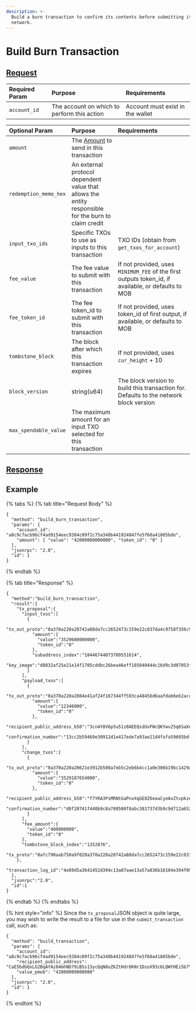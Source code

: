 ```yaml
---
description: >-
  Build a burn transaction to confirm its contents before submitting it to the
  network.
---
```


# Build Burn Transaction

## [Request](../../../full-service/src/json_rpc/v2/api/request.rs#L56-L66)

| Required Param | Purpose | Requirements |
| :--- | :--- | :--- |
| `account_id` | The account on which to perform this action | Account must exist in the wallet |

| Optional Param | Purpose | Requirements |
| :--- | :--- | :--- |
| `amount` | The [Amount](../../../full-service/src/json_rpc/v2/models/amount.rs) to send in this transaction |  |
| `redemption_memo_hex` | An external protocol dependent value that allows the entity responsible for the burn to claim credit |  |
| `input_txo_ids` | Specific TXOs to use as inputs to this transaction | TXO IDs \(obtain from `get_txos_for_account`\) |
| `fee_value` | The fee value to submit with this transaction | If not provided, uses `MINIMUM_FEE` of the first outputs token_id, if available, or defaults to MOB |
| `fee_token_id` | The fee token_id to submit with this transaction | If not provided, uses token_id of first output, if available, or defaults to MOB |
| `tombstone_block` | The block after which this transaction expires | If not provided, uses `cur_height` + 10 |
| `block_version` | string(u64) | The block version to build this transaction for. Defaults to the network block version |
| `max_spendable_value` | The maximum amount for an input TXO selected for this transaction |  |

## [Response](../../../full-service/src/json_rpc/v2/api/response.rs#L48-51)

## Example

{% tabs %}
{% tab title="Request Body" %}
```
{
  "method": "build_burn_transaction",
  "params": {
    "account_id": "a8c9c7acb96cf4ad9154eec9384c09f2c75a340b441924847fe5f60a41805bde",
    "amount": { "value": "42000000000000", "token_id": "0" }
  },
  "jsonrpc": "2.0",
  "id": 1
}
```
{% endtab %}

{% tab title="Response" %}
```
{
  "method":"build_burn_transaction",
  "result":{
    "tx_proposal":{
      "input_txos":[
        {
          "tx_out_proto":"0a370a220a20742a88da7cc2652473c159e22c037da4c9758f356c9968c1acd5fe2a246b...",
          "amount":{
            "value":"3529600000000",
            "token_id":"0"
          },
          "subaddress_index":"18446744073709551614",
          "key_image":"d8832af25e21e14f1705cddbc26bea46eff185040444c16d9c3d07053f775f6d"
        }
      ],
      "payload_txos":[
        {
          "tx_out_proto":"0a370a220a2084e41af24f167344ff593ca48456d6aafdab6eb2acc027302ff2a7cbaeaa...",
          "amount":{
            "value":"12346000",
            "token_id":"0"
          },
          "recipient_public_address_b58":"3cn4Y8V6p5u51z8AEEQsdUvFWcQKYwv25q6SaXeiXyz8kp19g7rLkuxu6rgefYWdZzun2RNrVPsMkM4djfhNzxC8LKKFmZXptcsxqndvbd9",
          "confirmation_number":"13cc2b59469e30912d1e417ede7a93ae21d4fafa59605bdf2cb66e648c72dd37"
        }
      ],
      "change_txos":[
        {
          "tx_out_proto":"0a370a220a20621e3912b508a7eb5c2eb6b4cc1a0e306b19bc1429a7c2e938751a19e247...",
          "amount":{
            "value":"3529187654000",
            "token_id":"0"
          },
          "recipient_public_address_b58":"f7YRA3PsMRNtGaPnxXqGE8Z6eaaCyeAvZtvpkze86aWxcF7a4Kcz1t7p827GHRqM93iWHvqqrp2poG1QxX4xVidAXNuBGzwpCsEoAouq5h",
          "confirmation_number":"d0f20741f440b9c8a780500f8abc381737d3b9c9d712a6520b9d7806705b031d"
        }
      ],
      "fee_amount":{
        "value":"400000000",
        "token_id":"0"
      },
      "tombstone_block_index":"1352876",
      "tx_proto":"0afc790aab750a9f020a370a220a20742a88da7cc2652473c159e22c037da4c9758f356c9968c1acd5fe...."
    },
    "transaction_log_id":"4e89d5a3641452d394c13a87aae13a57a836b16104e394f89a5c743b00771b81"
  },
  "jsonrpc":"2.0",
  "id":1
}
```
{% endtab %}
{% endtabs %}

{% hint style="info" %}
Since the `tx_proposal`JSON object is quite large, you may wish to write the result to a file for use in the `submit_transaction` call, such as:

```
{
  "method": "build_transaction",
  "params": {
    "account_id": "a8c9c7acb96cf4ad9154eec9384c09f2c75a340b441924847fe5f60a41805bde",
    "recipient_public_address": "CaE5bdbQxLG2BqAYAz84mhND79iBSs13ycQqN8oZKZtHdr6KNr1DzoX93c6LQWYHEi5b7YLiJXcTRzqhDFB563Kr1uxD6iwERFbw7KLWA6",
    "value_pmob": "42000000000000"
  },
  "jsonrpc": "2.0",
  "id": 1
}
```
{% endhint %}
